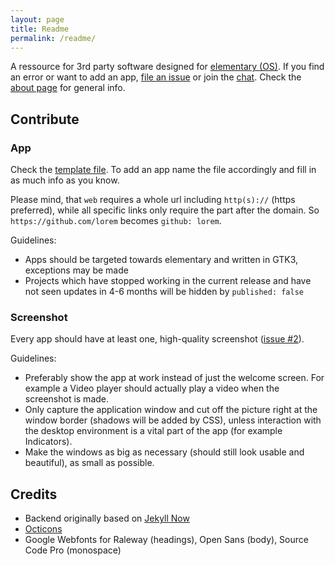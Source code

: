 ```yaml
---
layout: page
title: Readme
permalink: /readme/
---
```


A ressource for 3rd party software designed for [elementary (OS)](http://elementary.io). If you find an error or want to add an app, [file an issue](https://github.com/quassy/elementary-apps/issues/new) or join the [chat](https://gitter.im/quassy/elementary-apps). Check the [about page](http://quassy.github.io/elementary-apps/about/) for general info.

## Contribute

### App

Check the [template file](https://github.com/quassy/elementary-apps/blob/gh-pages/apps/.Template.md). To add an app name the file accordingly and fill in as much info as you know.

Please mind, that `web` requires a whole url including `http(s)://` (https preferred), while all specific links only require the part after the domain. So `https://github.com/lorem` becomes `github: lorem`.

Guidelines:

 * Apps should be targeted towards elementary and written in GTK3, exceptions may be made
 * Projects which have stopped working in the current release and have not seen updates in 4-6 months will be hidden by `published: false`

### Screenshot

Every app should have at least one, high-quality screenshot ([issue #2](https://github.com/quassy/elementary-apps/issues/2)).

Guidelines:

 * Preferably show the app at work instead of just the welcome screen. For example a Video player should actually play a video when the screenshot is made.
 * Only capture the application window and cut off the picture right at the window border (shadows will be added by CSS), unless interaction with the desktop environment is a vital part of the app (for example Indicators).
 * Make the windows as big as necessary (should still look usable and beautiful), as small as possible.

## Credits

 * Backend originally based on [Jekyll Now](https://github.com/barryclark/jekyll-now)
 * [Octicons](https://octicons.github.com)
 * Google Webfonts for Raleway (headings), Open Sans (body), Source Code Pro (monospace)
